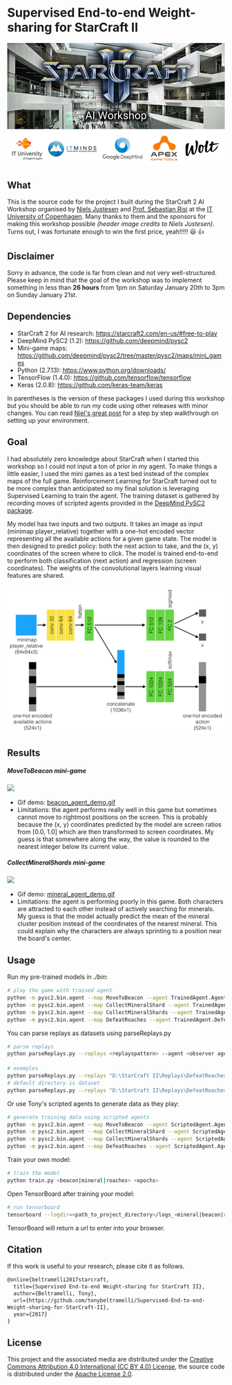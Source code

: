 # Supervised End-to-end Weight-sharing for StarCraft II

<img src="StarCraftAIWorkshop.png?raw=true"/>

## What
This is the source code for the project I built during the StarCraft 2 AI Workshop organised by [Niels Justesen](https://njustesen.com/) and [Prof. Sebastian Risi](http://sebastianrisi.com/) at the [IT University of Copenhagen](https://www.itu.dk/). Many thanks to them and the sponsors for making this workshop possible *(header image credits to Niels Justesen)*. Turns out, I was fortunate enough to win the first price, yeah!!!!! :smiley: :thumbsup:

## Disclaimer
Sorry in advance, the code is far from clean and not very well-structured. Please keep in mind that the goal of the workshop was to implement something in less than __26 hours__ from 1pm on Saturday January 20th to 3pm on Sunday January 21st.

## Dependencies
* StarCraft 2 for AI research: https://starcraft2.com/en-us/#free-to-play
* DeepMind PySC2 (1.2): https://github.com/deepmind/pysc2
* Mini-game maps: https://github.com/deepmind/pysc2/tree/master/pysc2/maps/mini_games
* Python (2.7.13): https://www.python.org/downloads/
* TensorFlow (1.4.0): https://github.com/tensorflow/tensorflow
* Keras (2.0.8): https://github.com/keras-team/keras

In parentheses is the version of these packages I used during this workshop but you should be able to run my code using other releases with minor changes.
You can read [Niel's great post](https://njustesen.com/2018/01/16/getting-started-with-the-starcraft-2-learning-environment/) for a step by step walkthrough on setting up your environment.

## Goal

I had absolutely zero knowledge about StarCraft when I started this workshop so I could not input a ton of prior in my agent. To make things a little easier, I used the mini games as a test bed instead of the complex maps of the full game. Reinforcement Learning for StarCraft turned out to be more complex than anticipated so my final solution is leveraging Supervised Learning to train the agent. The training dataset is gathered by recording moves of scripted agents provided in the [DeepMind PySC2 package](https://github.com/deepmind/pysc2/blob/master/pysc2/agents/scripted_agent.py).

My model has two inputs and two outputs. It takes an image as input (minimap player_relative) together with a one-hot encoded vector representing all the available actions for a given game state. The model is then designed to predict policy: both the next action to take, and the (x, y) coordinates of the screen where to click. The model is trained end-to-end to perform both classification (next action) and regression (screen coordinates). The weights of the convolutional layers learning visual features are shared.

<img src="model_architecture.png?raw=true"/>

## Results

##### MoveToBeacon mini-game
![](https://raw.githubusercontent.com/tonybeltramelli/Supervised-End-to-end-Weight-sharing-for-StarCraft-II/master/beacon_agent_demo.gif)
* Gif demo: [beacon_agent_demo.gif](beacon_agent_demo.gif)
* Limitations: the agent performs really well in this game but sometimes cannot move to rightmost positions on the screen. This is probably because the (x, y) coordinates predicted by the model are screen ratios from [0.0, 1.0] which are then transformed to screen coordinates. My guess is that somewhere along the way, the value is rounded to the nearest integer below its current value.

##### CollectMineralShards mini-game
![](https://raw.githubusercontent.com/tonybeltramelli/Supervised-End-to-end-Weight-sharing-for-StarCraft-II/master/mineral_agent_demo.gif)
* Gif demo: [mineral_agent_demo.gif](mineral_agent_demo.gif)
* Limitations: the agent is performing poorly in this game. Both characters are attracted to each other instead of actively searching for minerals. My guess is that the model actually predict the mean of the mineral cluster position instead of the coordinates of the nearest mineral. This could explain why the characters are always sprinting to a position near the board's center.

## Usage

Run my pre-trained models in *./bin*:
```sh
# play the game with trained agent
python -m pysc2.bin.agent --map MoveToBeacon --agent TrainedAgent.AgentBeacon
python -m pysc2.bin.agent --map CollectMineralShard --agent TrainedAgent.AgentMineral
python -m pysc2.bin.agent --map CollectMineralShards --agent TrainedAgent.AgentMinerals
python -m pysc2.bin.agent --map DefeatRoaches --agent TrainedAgent.DefeatRoaches
```

You can parse replays as datasets using parseReplays.py
```sh
# parse replays
python parseReplays.py --replays <replayspattern> --agent <observer agent> --datadir <data directory>

# exemples
python parseReplays.py --replays "D:\StarCraft II\Replays\DefeatRoaches\DefeatRoaches_*.SC2Replay" --agent ObserverAgent.NoNoOp --datadir dataset_roaches
# default directory is dataset
python parseReplays.py --replays "D:\StarCraft II\Replays\DefeatRoaches\DefeatRoaches_*.SC2Replay" --agent ObserverAgent.ObserverAgent
```

Or use Tony's scripted agents to generate data as they play:
```sh
# generate training data using scripted agents
python -m pysc2.bin.agent --map MoveToBeacon --agent ScriptedAgent.AgentBeacon --max_agent_steps 10000
python -m pysc2.bin.agent --map CollectMineralShard --agent ScriptedAgent.AgentMineral --max_agent_steps 10000
python -m pysc2.bin.agent --map CollectMineralShards --agent ScriptedAgent.AgentMinerals --max_agent_steps 10000
python -m pysc2.bin.agent --map DefeatRoaches --agent ScriptedAgent.AgentRoaches --max_agent_steps 10000
```

Train your own model:
```sh
# train the model
python train.py <beacon|mineral|roaches> <epochs>
```

Open TensorBoard after training your model:
```sh
# run tensorboard 
tensorboard --logdir=<path_to_project_directory>/logs_<mineral|beacon|roaches>
```
TensorBoard will return a url to enter into your browser.

## Citation
If this work is useful to your research, please cite it as follows.

```
@online{beltramelli2017starcraft,
  title={Supervised End-to-end Weight-sharing for StarCraft II},
  author={Beltramelli, Tony},
  url={https://github.com/tonybeltramelli/Supervised-End-to-end-Weight-sharing-for-StarCraft-II},
  year={2017}
}
```

## License

This project and the associated media are distributed under the
[Creative Commons Attribution 4.0 International (CC BY 4.0) License](https://creativecommons.org/licenses/by/4.0/), the source code is distributed under the [Apache License 2.0](https://www.apache.org/licenses/LICENSE-2.0.html).
